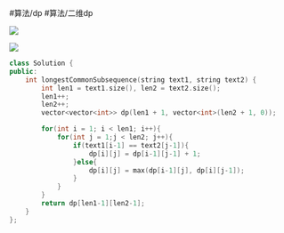 #算法/dp #算法/二维dp

![](FigureBed%20🌄/Pasted/Pasted%20image%2020220605215044.png)

![](FigureBed%20🌄/Pasted/Pasted%20image%2020220605215110.png)

```cpp
class Solution {
public:
    int longestCommonSubsequence(string text1, string text2) {
        int len1 = text1.size(), len2 = text2.size();
        len1++;
        len2++;
        vector<vector<int>> dp(len1 + 1, vector<int>(len2 + 1, 0));

        for(int i = 1; i < len1; i++){
            for(int j = 1;j < len2; j++){
                if(text1[i-1] == text2[j-1]){
                    dp[i][j] = dp[i-1][j-1] + 1;
                }else{
                    dp[i][j] = max(dp[i-1][j], dp[i][j-1]);
                }
            }
        }
        return dp[len1-1][len2-1];
    }
};
```